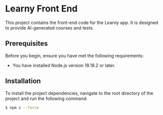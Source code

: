 # Learny Front End

This project contains the front-end code for the Learny app. It is designed to provide AI-generated courses and tests.

## Prerequisites

Before you begin, ensure you have met the following requirements:

- You have installed Node.js version 18.18.2 or later.

## Installation

To install the project dependencies, navigate to the root directory of the project and run the following command:

```bash
$ npm i --force
